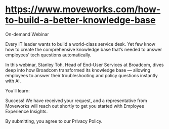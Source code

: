 # https://www.moveworks.com/how-to-build-a-better-knowledge-base

On-demand Webinar

Every IT leader wants to build a world-class service desk. Yet few know how to create the comprehensive knowledge base that’s needed to answer employees’ tech questions automatically.

In this webinar, Stanley Toh, Head of End-User Services at Broadcom, dives deep into how Broadcom transformed its knowledge base — allowing employees to answer their troubleshooting and policy questions instantly with AI.

You’ll learn:

Success! We have received your request, and a representative from Moveworks will reach out shortly to get you started with Employee Experience Insights.

By submitting, you agree to our Privacy Policy.

